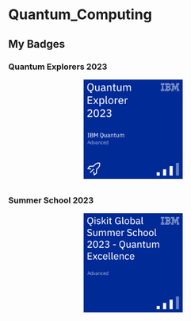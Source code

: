 # Quantum_Computing

## My Badges

### Quantum Explorers 2023
<div style="display: flex; flex-direction: column; align-items: center;">
    <img src="./_badges/quantum-explorer-2023-advanced.png" width="200" style="margin-bottom: 10px;">
</div>

### Summer School 2023
<div style="display: flex; flex-direction: column; align-items: center;">
    <img src="./_badges/qiskit-global-summer-school-2023-quantum-excellence.png" width="200">
</div>
